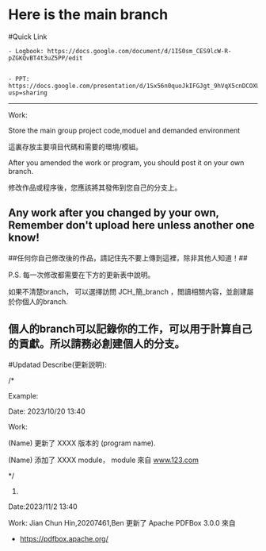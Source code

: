 # Here is the main branch

#Quick Link

    - Logbook: https://docs.google.com/document/d/1IS0sm_CES9lcW-R-pZGKQvBT4t3uZ5PP/edit


    - PPT: https://docs.google.com/presentation/d/1Sx56n0quoJkIFGJgt_9hVqX5cnDCOXUL0wlED01Ir68/edit?usp=sharing
     

    
----------------------------------------------------------------------------------------------

Work:

Store the main group project code,moduel and demanded environment

這裏存放主要項目代碼和需要的環境/模組。


After you amended the work or program, you should post it on your own branch.

修改作品或程序後，您應該將其發佈到您自己的分支上。


## Any work after you changed by your own, Remember don't upload here unless another one know! ##

##任何你自己修改後的作品，請記住先不要上傳到這裡，除非其他人知道！##


P.S. 每一次修改都需要在下方的更新表中說明。

如果不清楚branch， 可以選擇訪問  JCH_簡_branch ，閲讀相關内容，並創建屬於你個人的branch.


個人的branch可以記錄你的工作，可以用于計算自己的貢獻。所以請務必創建個人的分支。
---------------------------------------------------------------


#Updatad Describe(更新説明):

/*

Example:

Date: 2023/10/20 13:40 

Work: 

(Name) 更新了 XXXX 版本的 (program name). 


(Name) 添加了 XXXX module， module 來自 www.123.com 

*/


1.
 Date:2023/11/2 13:40

 Work:
 Jian Chun Hin,20207461,Ben 更新了 Apache PDFBox 3.0.0 來自  
 - https://pdfbox.apache.org/

 
